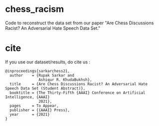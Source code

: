 # chess_racism
Code to reconstruct the data set from our paper "Are Chess Discussions Racist? An Adversarial Hate Speech Data Set."


# cite 

If you use our dataset/results, do cite us :  

    @inproceedings{sarkarchess21,
      author    = {Rupak Sarkar and
                   Ashiqur R. KhudaBukhsh},
      title     = {Are Chess Discussions Racist? An Adversarial Hate Speech Data Set (Student Abstract)},
      booktitle = {The Thirty-Fifth {AAAI} Conference on Artificial Intelligence, {AAAI}
                   2021},
      pages     = To Appear,
      publisher = {{AAAI} Press},
      year      = {2021}
    }
